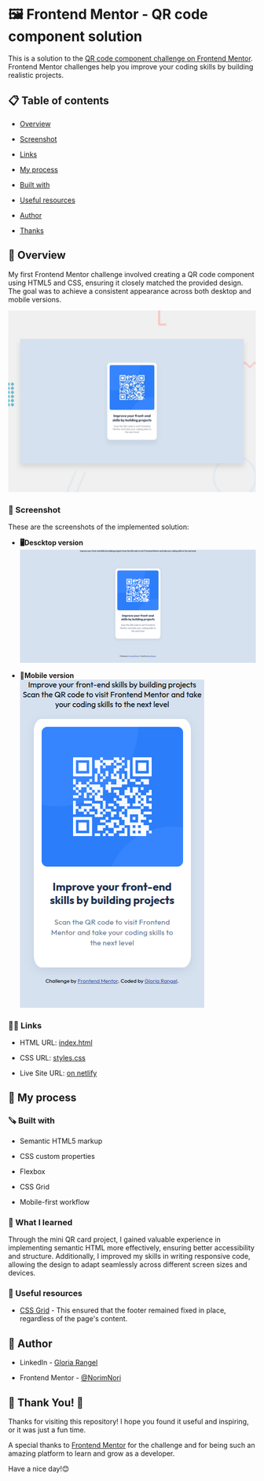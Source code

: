 # 🖼 Frontend Mentor - QR code component solution

This is a solution to the [QR code component challenge on Frontend Mentor](https://www.frontendmentor.io/challenges/qr-code-component-iux_sIO_H). Frontend Mentor challenges help you improve your coding skills by building realistic projects.

##  📋 Table of contents

-  [Overview](#overview)

-  [Screenshot](#screenshot)

-  [Links](#links)

-  [My process](#my-process)

-  [Built with](#built-with)

-  [Useful resources](#useful-resources)

-  [Author](#author)

- [Thanks](#thank-you!)

## 📖 Overview
My first Frontend Mentor challenge involved creating a QR code component using HTML5 and CSS, ensuring it closely matched the provided design. The goal was to achieve a consistent appearance across both desktop and mobile versions.

![Preview ](./images/preview.jpg)
###  📸 Screenshot
These are the screenshots of the implemented solution:

 -  **🖥️Descktop version**
![Desktop](./images/QR-descktop.png)

- **📱Mobile version**
![Mobile](./images/QR-mobile.png)


###  ⛓️‍💥 Links

-  HTML URL: [index.html](https://github.com/NorimNori/qr-code-component/blob/main/index.html)

-  CSS URL: [styles.css](https://github.com/NorimNori/qr-code-component/blob/main/styles.css)

-  Live Site URL: [on netlify](qr-code-component-by-gr.netlify.app)

## 📌 My process

### 🪚 Built with

-  Semantic HTML5 markup

-  CSS custom properties

-  Flexbox

-  CSS Grid

-  Mobile-first workflow

### 🔬 What I learned

Through the mini QR card project, I gained valuable experience in implementing semantic HTML more effectively, ensuring better accessibility and structure. Additionally, I improved my skills in writing responsive code, allowing the design to adapt seamlessly across different screen sizes and devices.

### 📝 Useful resources

-  [CSS Grid](https://stackoverflow.com/questions/73124414/how-to-make-css-grid-with-fixed-header-and-footer-with-remainder-in-middle) - This ensured that the footer remained fixed in place, regardless of the page's content.

## 👋 Author

-  LinkedIn - [Gloria Rangel](https://www.linkedin.com/in/gloria-rangel-06b960306/)

-  Frontend Mentor - [@NorimNori](https://www.frontendmentor.io/profile/NorimNori)

## 🌟 Thank You! 🌟
Thanks for visiting this repository! I hope you found it useful and inspiring, or it was just a fun time. 

A special thanks to [Frontend Mentor](https://www.frontendmentor.io) for the challenge and for being such an amazing platform to learn and grow as a developer.

Have a nice day!😊
